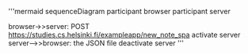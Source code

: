'''mermaid
sequenceDiagram
    participant browser
    participant server

  browser->>server: POST https://studies.cs.helsinki.fi/exampleapp/new_note_spa
    activate server
    server-->>browser: the JSON file
    deactivate server
'''